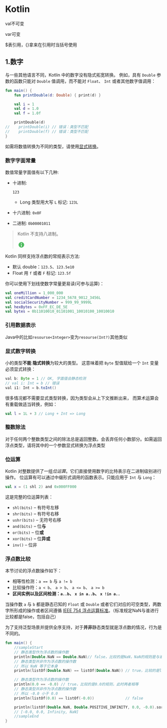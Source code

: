 # Kotlin

val不可变

var可变

$表引用，{}拿来在引用时当括号使用

## 1.数字

与一些其他语言不同，Kotlin 中的数字没有隐式拓宽转换。 例如，具有 `Double` 参数的函数只能对 `Double` 值调用，而不能对 `Float`、 `Int` 或者其他数字值调用：

```kotlin
fun main() {
    fun printDouble(d: Double) { print(d) }

    val i = 1    
    val d = 1.0
    val f = 1.0f 

    printDouble(d)
//    printDouble(i) // 错误：类型不匹配
//    printDouble(f) // 错误：类型不匹配
}
```

如需将数值转换为不同的类型，请使用[显式转换](https://book.kotlincn.net/text/numbers.html#显式数字转换)。

### 数字字面常量

数值常量字面值有以下几种:

- 十进制:

   

  ```
  123
  ```

  - Long 类型用大写 `L` 标记: `123L`

- 十六进制: `0x0F`

- 二进制: `0b00001011`

> Kotlin 不支持八进制。
>
> <svg width="24" height="24" fill="#4dbb5f" viewBox="0 0 24 24"><path d="M21 12a9 9 0 1 1-9-9 9 9 0 0 1 9 9zM10.5 7.5A1.5 1.5 0 1 0 12 6a1.5 1.5 0 0 0-1.5 1.5zm-.5 3.54v1h1V18h2v-6a.96.96 0 0 0-.96-.96z"></path></svg>

Kotlin 同样支持浮点数的常规表示方法:

- 默认 double：`123.5`、`123.5e10`
- Float 用 `f` 或者 `F` 标记: `123.5f`

你可以使用下划线使数字常量更易读(可参与运算)：

```kotlin
val oneMillion = 1_000_000
val creditCardNumber = 1234_5678_9012_3456L
val socialSecurityNumber = 999_99_9999L
val hexBytes = 0xFF_EC_DE_5E
val bytes = 0b11010010_01101001_10010100_10010010
```

### 引用数据表示

Java中的比如`resourse<Integer>`变为`resourse(Int?)`其他类似

### 显式数字转换

小的类型**不能** **隐式转换**为较大的类型。 这意味着把 `Byte` 型值赋给一个 `Int` 变量必须显式转换：

```java
val b: Byte = 1 // OK, 字面值会静态检测
// val i: Int = b // 错误
val i1: Int = b.toInt()
```

很多情况都不需要显式类型转换，因为类型会从上下文推断出来， 而算术运算会有重载做适当转换，例如：

```kotlin
val l = 1L + 3 // Long + Int => Long
```

### 整数除法

对于任何两个整数类型之间的除法总是返回整数。会丢弃任何小数部分。如需返回浮点类型，请将其中的一个参数显式转换为浮点类型

### 位运算

Kotlin 对整数提供了一组*位运算*。它们直接使用数字的比特表示在二进制级别进行操作。 位运算有可以通过中缀形式调用的函数表示。只能应用于 `Int` 与 `Long`：

```kotlin
val x = (1 shl 2) and 0x000FF000
```

这是完整的位运算列表：

- `shl(bits)` – 有符号左移
- `shr(bits)` – 有符号右移
- `ushr(bits)` – 无符号右移
- `and(bits)` – 位**与**
- `or(bits)` – 位**或**
- `xor(bits)` – 位**异或**
- `inv()` – 位非

### 浮点数比较

本节讨论的浮点数操作如下：

- 相等性检测：`a == b` 与 `a != b`
- 比较操作符：`a < b`、 `a > b`、 `a <= b`、 `a >= b`
- **区间实例以及区间检测：`a..b`、 `x in a..b`、 `x !in a..`**

当操作数 `a` 与 `b` 都是静态已知的 `Float` 或 `Double` 或者它们对应的可空类型，两数字所形成的操作或者区间遵循 [IEEE 754 浮点运算标准](https://zh.wikipedia.org/wiki/IEEE_754)。（标准规定NaN与谁进行比较都是false，包括自己）

为了支持泛型场景并提供全序支持，对于**并非**静态类型就是浮点数的情况，行为是不同的。

```kotlin
fun main() {
    //sampleStart
    // 静态类型作为浮点数的操作数
    println(Double.NaN == Double.NaN)// false，比较的是NaN，NaN的规则是与谁都是false
    // 静态类型并非作为浮点数的操作数
    // 所以 NaN 等于它本身
    println(listOf(Double.NaN) == listOf(Double.NaN)) // true，比较的是list，运用的是list规定的比较，这里只看括号内一不一样

    // 静态类型作为浮点数的操作数
    println(0.0 == -0.0) // true，比较的是0.0的规则，此时两者相等
    // 静态类型并非作为浮点数的操作数
    // 所以 -0.0 小于 0.0
    println(listOf(0.0) == listOf(-0.0))              // false

    println(listOf(Double.NaN, Double.POSITIVE_INFINITY, 0.0, -0.0).sorted())
    // [-0.0, 0.0, Infinity, NaN]
    //sampleEnd
}
```

